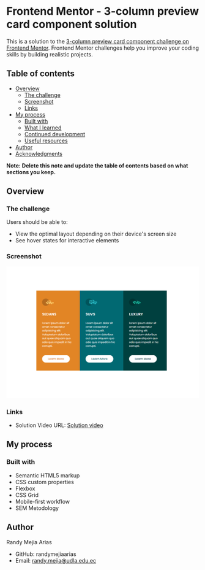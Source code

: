 # Frontend Mentor - 3-column preview card component solution

This is a solution to the [3-column preview card component challenge on Frontend Mentor](https://www.frontendmentor.io/challenges/3column-preview-card-component-pH92eAR2-). Frontend Mentor challenges help you improve your coding skills by building realistic projects. 

## Table of contents

- [Overview](#overview)
  - [The challenge](#the-challenge)
  - [Screenshot](#screenshot)
  - [Links](#links)
- [My process](#my-process)
  - [Built with](#built-with)
  - [What I learned](#what-i-learned)
  - [Continued development](#continued-development)
  - [Useful resources](#useful-resources)
- [Author](#author)
- [Acknowledgments](#acknowledgments)

**Note: Delete this note and update the table of contents based on what sections you keep.**

## Overview

### The challenge

Users should be able to:

- View the optimal layout depending on their device's screen size
- See hover states for interactive elements

### Screenshot

![Landing image of solution](./assets/images/Landing1920.png)



### Links

- Solution Video URL: [Solution video](https://www.loom.com/share/2d259f241ffe466e852fbe2f4dc65df4?sid=aa50c613-f9ea-49a4-810e-f3e6a38d6d7b)
## My process

### Built with

- Semantic HTML5 markup
- CSS custom properties
- Flexbox
- CSS Grid
- Mobile-first workflow
- SEM Metodology

## Author

  Randy Mejia Arias

* GitHub: randymejiaarias
* Email: randy.mejia@udla.edu.ec